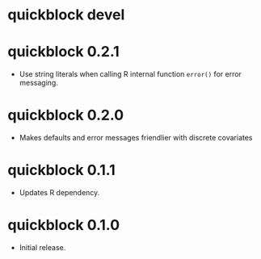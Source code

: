 # quickblock devel


# quickblock 0.2.1

  * Use string literals when calling R internal function `error()` for error messaging.


# quickblock 0.2.0

  * Makes defaults and error messages friendlier with discrete covariates


# quickblock 0.1.1

  * Updates R dependency.


# quickblock 0.1.0

  * Initial release.
